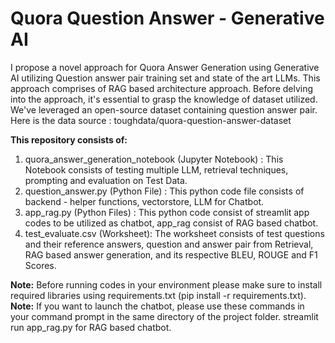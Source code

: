 # Quora Question Answer - Generative AI

I propose a novel approach for Quora Answer Generation using Generative AI utilizing Question answer pair training set and state of the art LLMs. This approach comprises of RAG based architecture approach.
Before delving into the approach, it's essential to grasp the knowledge of dataset utilized. We've leveraged an open-source dataset containing question answer pair.
Here is the data source : toughdata/quora-question-answer-dataset

**This repository consists of:**
1.	quora_answer_generation_notebook (Jupyter Notebook) : This Notebook consists of testing multiple LLM, retrieval techniques, prompting and evaluation on Test Data.
2.	question_answer.py (Python File) : This python code file consists of backend - helper functions, vectorstore, LLM for Chatbot.
3.	app_rag.py (Python Files) : This python code consist of streamlit app codes to be utilized as chatbot, app_rag consist of RAG based chatbot.
4.	test_evaluate.csv (Worksheet): The worksheet consists of test questions and their reference answers, question and answer pair from Retrieval, RAG based answer generation, and its respective BLEU, ROUGE and F1 Scores.

**Note:** Before running codes in your environment please make sure to install required libraries using requirements.txt (pip install -r requirements.txt).
**Note:** If you want to launch the chatbot, please use these commands in your command prompt in the same directory of the project folder. streamlit run app_rag.py for RAG based chatbot. 
